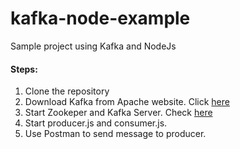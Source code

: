 # kafka-node-example
Sample project using Kafka and NodeJs

#### Steps: 
1. Clone the repository
2. Download Kafka from Apache website. Click [here](https://kafka.apache.org/downloads "Apache Kafka Downloads")
3. Start Zookeper and Kafka Server. Check [here](https://kafka.apache.org/quickstart "Apache Kafka Quickstart")
4. Start producer.js and consumer.js.
5. Use Postman to send message to producer.
